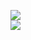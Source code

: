 [![](https://img.shields.io/badge/Made%20With-Github%20Spray-lightgrey.svg?style=for-the-badge&logo=github)](https://github.com/Annihil/github-spray#14735)  
[![](https://i.imgur.com/2DrTn0Z.gif)](https://github.com/Annihil/github-spray)